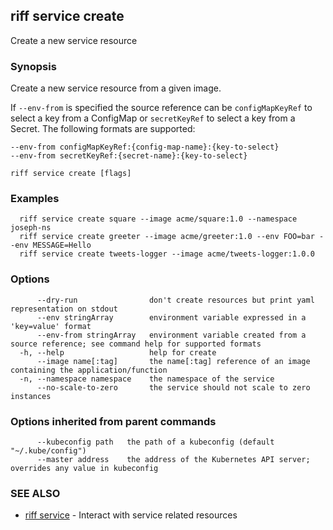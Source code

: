 ## riff service create

Create a new service resource

### Synopsis

Create a new service resource from a given image.

If `--env-from` is specified the source reference can be `configMapKeyRef` to select a key from a ConfigMap or `secretKeyRef` to select a key from a Secret. The following formats are supported:

    --env-from configMapKeyRef:{config-map-name}:{key-to-select}
    --env-from secretKeyRef:{secret-name}:{key-to-select}


```
riff service create [flags]
```

### Examples

```
  riff service create square --image acme/square:1.0 --namespace joseph-ns
  riff service create greeter --image acme/greeter:1.0 --env FOO=bar --env MESSAGE=Hello
  riff service create tweets-logger --image acme/tweets-logger:1.0.0
```

### Options

```
      --dry-run                don't create resources but print yaml representation on stdout
      --env stringArray        environment variable expressed in a 'key=value' format
      --env-from stringArray   environment variable created from a source reference; see command help for supported formats
  -h, --help                   help for create
      --image name[:tag]       the name[:tag] reference of an image containing the application/function
  -n, --namespace namespace    the namespace of the service
      --no-scale-to-zero       the service should not scale to zero instances
```

### Options inherited from parent commands

```
      --kubeconfig path   the path of a kubeconfig (default "~/.kube/config")
      --master address    the address of the Kubernetes API server; overrides any value in kubeconfig
```

### SEE ALSO

* [riff service](riff_service.md)	 - Interact with service related resources

